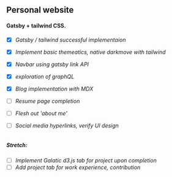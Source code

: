 <h2>Personal website</h2>
<h4>Gatsby + tailwind CSS.</h4>
<h6>
  
 - [x] Gatsby / tailwind successful implementaion
 
 - [x] Implement basic themeatics, native darkmove with tailwind
  
 - [x] Navbar using gatsby link API
  
 - [x] exploration of graphQL
  
 - [x] Blog implementation with MDX
  
 - [ ] Resume page completion
  
 - [ ] Flesh out 'about me'
 
 - [ ] Social media hyperlinks, verify UI design
  </h6>
  <h5>Stretch:</h5>
<h6>
  
 - [ ] Implement Galatic d3.js tab for project upon completion
 - [ ] Add project tab for work experience, contribution
  </h6>
